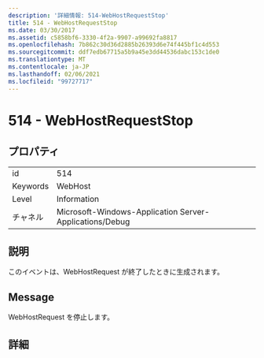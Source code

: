 ```yaml
---
description: '詳細情報: 514-WebHostRequestStop'
title: 514 - WebHostRequestStop
ms.date: 03/30/2017
ms.assetid: c5858bf6-3330-4f2a-9907-a99692fa8817
ms.openlocfilehash: 7b862c30d36d2885b26393d6e74f445bf1c4d553
ms.sourcegitcommit: ddf7edb67715a5b9a45e3dd44536dabc153c1de0
ms.translationtype: MT
ms.contentlocale: ja-JP
ms.lasthandoff: 02/06/2021
ms.locfileid: "99727717"
---
```

# <a name="514---webhostrequeststop"></a>514 - WebHostRequestStop

## <a name="properties"></a>プロパティ  
  
|||  
|-|-|  
|id|514|  
|Keywords|WebHost|  
|Level|Information|  
|チャネル|Microsoft-Windows-Application Server-Applications/Debug|  
  
## <a name="description"></a>説明  

 このイベントは、WebHostRequest が終了したときに生成されます。  
  
## <a name="message"></a>Message  

 WebHostRequest を停止します。  
  
## <a name="details"></a>詳細
